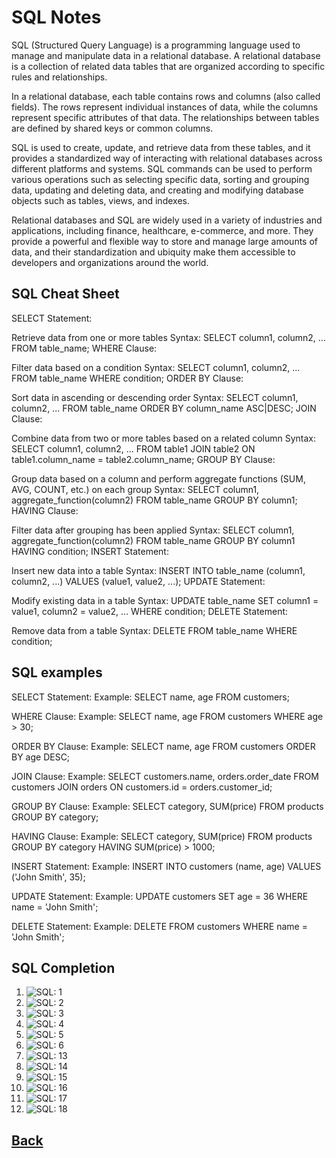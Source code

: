 # SQL Notes

SQL (Structured Query Language) is a programming language used to manage and manipulate data in a relational database. A relational database is a collection of related data tables that are organized according to specific rules and relationships.

In a relational database, each table contains rows and columns (also called fields). The rows represent individual instances of data, while the columns represent specific attributes of that data. The relationships between tables are defined by shared keys or common columns.

SQL is used to create, update, and retrieve data from these tables, and it provides a standardized way of interacting with relational databases across different platforms and systems. SQL commands can be used to perform various operations such as selecting specific data, sorting and grouping data, updating and deleting data, and creating and modifying database objects such as tables, views, and indexes.

Relational databases and SQL are widely used in a variety of industries and applications, including finance, healthcare, e-commerce, and more. They provide a powerful and flexible way to store and manage large amounts of data, and their standardization and ubiquity make them accessible to developers and organizations around the world.

## SQL Cheat Sheet

SELECT Statement:

Retrieve data from one or more tables
Syntax: SELECT column1, column2, ... FROM table_name;
WHERE Clause:

Filter data based on a condition
Syntax: SELECT column1, column2, ... FROM table_name WHERE condition;
ORDER BY Clause:

Sort data in ascending or descending order
Syntax: SELECT column1, column2, ... FROM table_name ORDER BY column_name ASC|DESC;
JOIN Clause:

Combine data from two or more tables based on a related column
Syntax: SELECT column1, column2, ... FROM table1 JOIN table2 ON table1.column_name = table2.column_name;
GROUP BY Clause:

Group data based on a column and perform aggregate functions (SUM, AVG, COUNT, etc.) on each group
Syntax: SELECT column1, aggregate_function(column2) FROM table_name GROUP BY column1;
HAVING Clause:

Filter data after grouping has been applied
Syntax: SELECT column1, aggregate_function(column2) FROM table_name GROUP BY column1 HAVING condition;
INSERT Statement:

Insert new data into a table
Syntax: INSERT INTO table_name (column1, column2, ...) VALUES (value1, value2, ...);
UPDATE Statement:

Modify existing data in a table
Syntax: UPDATE table_name SET column1 = value1, column2 = value2, ... WHERE condition;
DELETE Statement:

Remove data from a table
Syntax: DELETE FROM table_name WHERE condition;


## SQL examples


SELECT Statement:
Example: SELECT name, age FROM customers;

WHERE Clause:
Example: SELECT name, age FROM customers WHERE age > 30;

ORDER BY Clause:
Example: SELECT name, age FROM customers ORDER BY age DESC;

JOIN Clause:
Example: SELECT customers.name, orders.order_date FROM customers JOIN orders ON customers.id = orders.customer_id;

GROUP BY Clause:
Example: SELECT category, SUM(price) FROM products GROUP BY category;

HAVING Clause:
Example: SELECT category, SUM(price) FROM products GROUP BY category HAVING SUM(price) > 1000;

INSERT Statement:
Example: INSERT INTO customers (name, age) VALUES ('John Smith', 35);

UPDATE Statement:
Example: UPDATE customers SET age = 36 WHERE name = 'John Smith';

DELETE Statement:
Example: DELETE FROM customers WHERE name = 'John Smith';

## SQL Completion

1. ![SQL: 1](img/sql%201.png)
2. ![SQL: 2](img/sql%202.png)
3. ![SQL: 3](img/SQL%203.png)
4. ![SQL: 4](img/SQL%204.png)
5. ![SQL: 5](img/SQL%205.png)
6. ![SQL: 6](img/SQL%206.png)
13. ![SQL: 13](img/SQl%2013.png)
14. ![SQL: 14](img/SQL%2014.png)
15. ![SQL: 15](img/SQL%2015.png)
16. ![SQL: 16](img/SQL%2016.png)
17. ![SQL: 17](img/SQL%2017.png)
18. ![SQL: 18](img/SQL%2018.png)

## [Back](../401readingNotes.md)